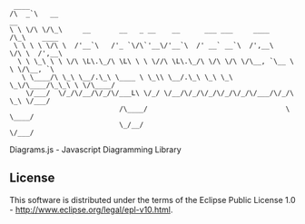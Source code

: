 
     ____
    /\  _`\   __                                                         __
    \ \ \/\ \/\_\     __       __   _ __    __      ___ ___     ____    /\_\    ____
     \ \ \ \ \/\ \  /'__`\   /'_ `\/\`'__\/'__`\  /' __` __`\  /',__\   \/\ \  /',__\
      \ \ \_\ \ \ \/\ \L\.\_/\ \L\ \ \ \//\ \L\.\_/\ \/\ \/\ \/\__, `\__ \ \ \/\__, `\
       \ \____/\ \_\ \__/.\_\ \____ \ \_\\ \__/.\_\ \_\ \_\ \_\/\____/\_\_\ \ \/\____/
        \/___/  \/_/\/__/\/_/\/___L\ \/_/ \/__/\/_/\/_/\/_/\/_/\/___/\/_/\ \_\ \/___/
                               /\____/                                  \ \____/
                               \_/__/                                    \/___/

Diagrams.js - Javascript Diagramming Library

## License
This software is distributed under the terms of the Eclipse Public License 1.0 - http://www.eclipse.org/legal/epl-v10.html.


